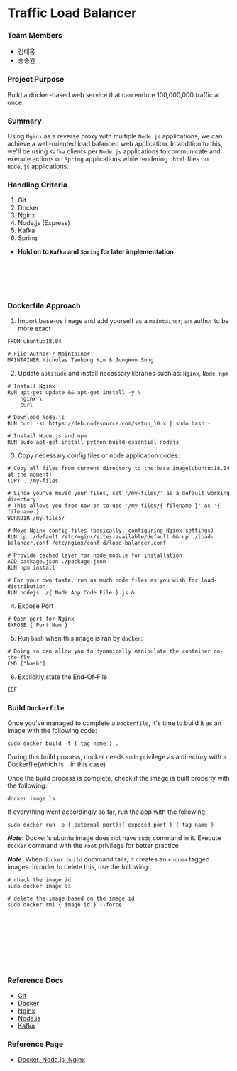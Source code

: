 # Traffic Load Balancer

### Team Members
 - 김태홍
 - 송종원

### Project Purpose
Build a docker-based web service that can endure 100,000,000 traffic at once.

### Summary
Using `Nginx` as a reverse proxy with multiple `Node.js` applications, we can achieve a well-oriented load balanced web application. In addition to this, we'll be using `Kafka` clients per `Node.js` applications to communicate and execute actions on `Spring` applications while rendering `.html` files on `Node.js` applications.

### Handling Criteria
1. Git
2. Docker
3. Nginx
4. Node.js (Express)
5. Kafka
6. Spring
 - **Hold on to `Kafka` and `Spring` for later implementation**

<br></br>
--------------

### Dockerfile Approach
1. Import base-os image and add yourself as a `maintainer`; an author to be more exact
```
FROM ubuntu:18.04

# File Author / Maintainer
MAINTAINER Nicholas Taehong Kim & JongWon Song
```

2. Update `aptitude` and install necessary libraries such as: `Nginx`, `Node`, `npm`
```
# Install Nginx
RUN apt-get update && apt-get install -y \
	nginx \
	curl

# Download Node.js
RUN curl -sL https://deb.nodesource.com/setup_10.x | sudo bash -

# Install Node.js and npm
RUN sudo apt-get install python build-essential nodejs
```

3. Copy necessary config files or node application codes:
```
# Copy all files from current directory to the base image(ubuntu:18.04 at the moment)
COPY . /my-files

# Since you've moved your files, set '/my-files/' as a default working directory
# This allows you from now on to use '/my-files/{ filename }' as '{ filename }
WORKDIR /my-files/

# Move Nginx config files (basically, configuring Nginx settings)
RUN cp ./default /etc/nginx/sites-available/default && cp ./load-balancer.conf /etc/nginx/conf.d/load-balancer.conf

# Provide cached layer for node_module for installation
ADD package.json ./package.json
RUN npm install

# For your own taste, run as much node files as you wish for load-distribution
RUN nodejs ./{ Node App Code File }.js &
```

4. Expose Port
```
# Open port for Nginx
EXPOSE { Port Num }
```

5. Run `bash` when this image is ran by `docker`:
```
# Doing so can allow you to dynamically manipulate the container on-the-fly
CMD ["bash"]
```

6. Explicitly state the End-Of-File
```
EOF
```

### Build `Dockerfile`
Once you've managed to complete a `Dockerfile`, it's time to build it as an image with the following code:
```shell
sudo docker build -t { tag name } .
```
During this build process, docker needs `sudo` privilege as a directory with a Dockerfile(which is `.` in this case)

Once the build process is complete, check if the image is built properly with the following:
```shell
docker image ls
```

If everything went accordingly so far, run the app with the following:
```shell
sudo docker run -p { external port}:{ exposed port } { tag name }
```
***Note***: Docker's ubuntu image does not have `sudo` command in it. Execute `Docker` command with the `root` privilege for better practice

***Note***: When `docker build` command fails, it creates an `<none>` tagged images. In order to delete this, use the following:
```shell
# check the image id
sudo docker image ls

# delete the image based on the image id
sudo docker rmi { image id } --force
```


<br></br>
<br></br>
-------------
### Reference Docs
 - [Git](https://github.com/rlaxoghd94/Kafka_Test/blob/master/Docs/git.md)
 - [Docker](https://github.com/rlaxoghd94/Docker_Tutorial)
 - [Nginx](https://github.com/rlaxoghd94/Nginx_NodeJs_Manual/blob/master/README.md)
 - [Node.js](https://github.com/rlaxoghd94/Nginx_NodeJs_Manual/blob/master/Nodejs/README.md)
 - [Kafka](https://github.com/rlaxoghd94/Kafka_Test/blob/master/README.md)

### Reference Page
 - [Docker, Node.js, Nginx](http://labs.brandi.co.kr/2018/05/25/kangww.html)
